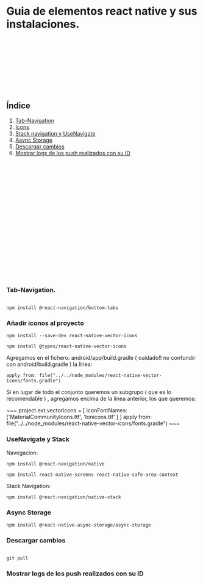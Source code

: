 # Guia de elementos react native y sus instalaciones.
<br>
<br>
<br>
<br>
<br>
<br>
<br>
<br>


## Índice


<ol>
  <li> <a href = "#Tab-Navigation"> Tab-Navigation </a> </li>
  <li> <a href = "#Icons"> Icons </a> </li>
  <li> <a href = "#Navigate"> Stack navigation y UseNavigate </a> </li>
  <li> <a href = "#Async"> Async Storage </a> </li>
  <li> <a href = "#pull"> Descargar cambios </a> </li>
  <li> <a href = "#log"> Mostrar logs de los push realizados con su ID </a> </li>
</ol>



<br>
<br>
<br>
<br>
<br>
<br>
<br>
<br>
<br>
<br>
<br>
<br>
<br>
<br>
<br>

<br> <br>

<span id="Tab-Navigation">

### Tab-Navigation. 

~~~

npm install @react-navigation/bottom-tabs

~~~

<span id="icons">

### Añadir iconos al proyecto

~~~
npm install --save-dev react-native-vector-icons
~~~
~~~
npm install @types/react-native-vector-icons
~~~
<p>
  Agregamos en el fichero: android/app/build.gradle ( cuidado!! no confundir con
android/build.gradle ) la línea:
</p>

~~~
apply from: file("../../node_modules/react-native-vector-icons/fonts.gradle")
~~~

<p>
  Si en lugar de todo el conjunto queremos un subgrupo ( que es lo recomendable ) ,
agregamos encima de la línea anterior, los que queremos:
</p>
~~~
project.ext.vectoricons = [
iconFontNames: ['MaterialCommunityIcons.ttf', ‘Ionicons.ttf’ ]
]
apply from: file("../../node_modules/react-native-vector-icons/fonts.gradle")
~~~

<span id="Navigate">

### UseNavigate y Stack

Navegacion:
~~~
npm install @react-navigation/native
~~~
~~~
npm install react-native-screens react-native-safe-area-context
~~~

Stack Navigation:

~~~
npm install @react-navigation/native-stack
~~~


<span id="Async">

### Async Storage

~~~
npm install @react-native-async-storage/async-storage
~~~

<span id="pull">

### Descargar cambios

~~~

git pull

~~~

<span id="log">

### Mostrar logs de los push realizados con su ID
